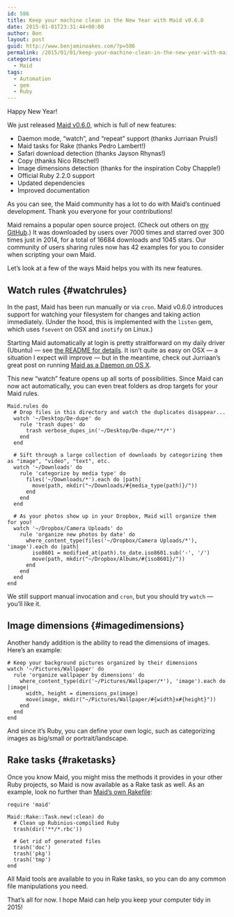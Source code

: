 ```yaml
---
id: 586
title: Keep your machine clean in the New Year with Maid v0.6.0
date: 2015-01-01T23:31:44+00:00
author: Ben
layout: post
guid: http://www.benjaminoakes.com/?p=586
permalink: /2015/01/01/keep-your-machine-clean-in-the-new-year-with-maid-v0-6-0/
categories:
  - Maid
tags:
  - Automation
  - gem
  - Ruby
---
```

Happy New Year!

We just released [Maid v0.6.0](https://github.com/benjaminoakes/maid#maid), which is full of new features:

  * Daemon mode, &#8220;watch&#8221;, and &#8220;repeat&#8221; support (thanks Jurriaan Pruis!)
  * Maid tasks for Rake (thanks Pedro Lambert!)
  * Safari download detection (thanks Jayson Rhynas!)
  * Copy (thanks Nico Ritschel!)
  * Image dimensions detection (thanks for the inspiration Coby Chapple!)
  * Official Ruby 2.2.0 support
  * Updated dependencies
  * Improved documentation

As you can see, the Maid community has a lot to do with Maid&#8217;s continued development. Thank you everyone for your contributions!

Maid remains a popular open source project. (Check out others on [my GitHub](https://github.com/benjaminoakes).) It was downloaded by users over 7000 times and starred over 300 times just in 2014, for a total of 16684 downloads and 1045 stars. Our community of users sharing rules now has 42 examples for you to consider when scripting your own Maid.

Let&#8217;s look at a few of the ways Maid helps you with its new features.

## Watch rules {#watchrules}

In the past, Maid has been run manually or via `cron`. Maid v0.6.0 introduces support for watching your filesystem for changes and taking action immediately. (Under the hood, this is implemented with the `listen` gem, which uses `fsevent` on OSX and `inotify` on Linux.)

Starting Maid automatically at login is pretty straitforward on my daily driver (Ubuntu) &#8212; see [the README for details](https://github.com/benjaminoakes/maid#running-as-a-daemon). It isn&#8217;t quite as easy on OSX &#8212; a situation I expect will improve &#8212; but in the meantime, check out Jurriaan&#8217;s great post on running [Maid as a Daemon on OS X](http://jurriaan.ninja/2015/01/01/maid-on-os-x.html).

This new &#8220;watch&#8221; feature opens up all sorts of possibilities. Since Maid can now act automatically, you can even treat folders as drop targets for your Maid rules.

<pre><code class="ruby">Maid.rules do
  # Drop files in this directory and watch the duplicates disappear...
  watch '~/Desktop/De-dupe' do
    rule 'trash dupes' do
      trash verbose_dupes_in('~/Desktop/De-dupe/**/*')
    end
  end

  # Sift through a large collection of downloads by categorizing them as "image", "video", "text", etc.
  watch '~/Downloads' do
    rule 'categorize by media type' do
      files('~/Downloads/*').each do |path|
        move(path, mkdir("~/Downloads/#{media_type(path)}/"))
      end
    end
  end

  # As your photos show up in your Dropbox, Maid will organize them for you!
  watch '~/Dropbox/Camera Uploads' do
    rule 'organize new photos by date' do
      where_content_type(files('~/Dropbox/Camera Uploads/*'), 'image').each do |path|
        iso8601 = modified_at(path).to_date.iso8601.sub('-', '/')
        move(path, mkdir("~/Dropbox/Albums/#{iso8601}/"))
      end
    end
  end
end
</code></pre>

We still support manual invocation and `cron`, but you should try `watch` &#8212; you&#8217;ll like it.

## Image dimensions {#imagedimensions}

Another handy addition is the ability to read the dimensions of images. Here&#8217;s an example:

<pre><code class="ruby"># Keep your background pictures organized by their dimensions
watch '~/Pictures/Wallpaper' do
  rule 'organize wallpaper by dimensions' do
    where_content_type(dir('~/Pictures/Wallpaper/*'), 'image').each do |image|
      width, height = dimensions_px(image)
      move(image, mkdir("~/Pictures/Wallpaper/#{width}x#{height}"))
    end
  end
end
</code></pre>

And since it&#8217;s Ruby, you can define your own logic, such as categorizing images as big/small or portrait/landscape.

## Rake tasks {#raketasks}

Once you know Maid, you might miss the methods it provides in your other Ruby projects, so Maid is now available as a Rake task as well. As an example, look no further than [Maid&#8217;s own Rakefile](https://github.com/benjaminoakes/maid/blob/master/Rakefile):

<pre><code class="ruby">require 'maid'

Maid::Rake::Task.new(:clean) do
  # Clean up Rubinius-compilied Ruby
  trash(dir('**/*.rbc'))

  # Get rid of generated files
  trash('doc')
  trash('pkg')
  trash('tmp')
end
</code></pre>

All Maid tools are available to you in Rake tasks, so you can do any common file manipulations you need.

That&#8217;s all for now. I hope Maid can help you keep your computer tidy in 2015!